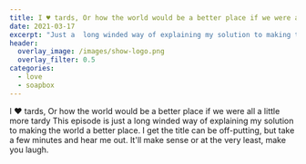 ```yaml
---
title: I ♥️ tards, Or how the world would be a better place if we were all a little more tardy
date: 2021-03-17
excerpt: "Just a  long winded way of explaining my solution to making the world a better place"
header:
  overlay_image: /images/show-logo.png
  overlay_filter: 0.5
categories:
  - love
  - soapbox
---
```


<!--<iframe src="https://open.spotify.com/embed-podcast/episode/2HngEffFlknxuwWGbpqTwL" width="80%" height="175" frameborder="0" allowtransparency="true" allow="encrypted-media"></iframe>-->

I ♥️ tards, Or how the world would be a better place if we were all a little more tardy
This episode is just a  long winded way of explaining my solution to making the world a better place.
I get the title can be off-putting, but take a few minutes and hear me out. It'll make sense or at the very least, make you laugh.
